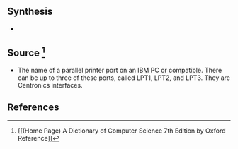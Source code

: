 ## Synthesis
- 
## Source [^1]
- The name of a parallel printer port on an IBM PC or compatible. There can be up to three of these ports, called LPT1, LPT2, and LPT3. They are Centronics interfaces.
## References

[^1]: [[(Home Page) A Dictionary of Computer Science 7th Edition by Oxford Reference]]